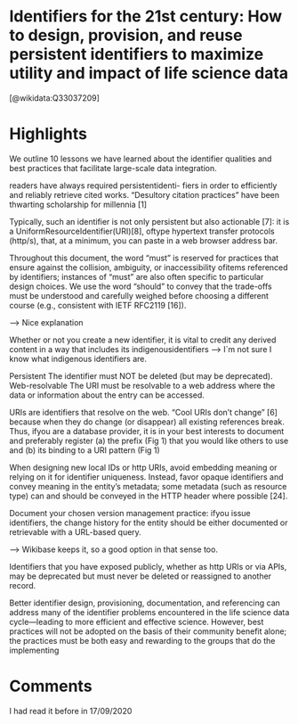 
Identifiers for the 21st century: How to design, provision, and reuse persistent identifiers to maximize utility and impact of life science data
================================================================================================================================================
  
  [@wikidata:Q33037209]  

# Highlights
We outline 10 lessons we have learned about the identifier qualities and best practices that facilitate large-scale data integration.

readers have always required persistentidenti- fiers in order to efficiently and reliably retrieve cited works. “Desultory citation practices” have been thwarting scholarship for millennia [1]

Typically, such an identifier is not only persistent but also actionable [7]: it is a UniformResourceIdentifier(URI)[8], oftype hypertext transfer protocols (http/s), that, at a minimum, you can paste in a web browser address bar.

Throughout this document, the word “must” is reserved for practices that ensure against
the collision, ambiguity, or inaccessibility ofitems referenced by identifiers; instances of “must” are also often specific to particular design choices. We use the word “should” to convey that the trade-offs must be understood and carefully weighed before choosing a different course (e.g., consistent with IETF RFC2119 [16]).

--> Nice explanation

Whether or not you create a new identifier, it is vital to credit any derived content in a way that includes its indigenousidentifiers
--> I`m not sure I know what indigenous identifiers are.

Persistent
The identifier must NOT be deleted (but may be deprecated).
Web-resolvable 
The URI must be resolvable to a web address where the data or information about the entry can be accessed.

URIs are identifiers that resolve on the web. “Cool URIs don’t change” [6] because when
they do change (or disappear) all existing references break. Thus, ifyou are a database provider, it is in your best interests to document and preferably register (a) the prefix (Fig 1) that you would like others to use and (b) its binding to a URI pattern (Fig 1)

When designing new local IDs or http URIs, avoid embedding meaning or relying on it for identifier uniqueness. Instead, favor opaque identifiers and convey meaning in the entity’s metadata; some metadata (such as resource type) can and should be conveyed in the HTTP header where possible [24].

Document your chosen version management practice: ifyou issue identifiers, the change history for the entity should be either documented or retrievable with a URL-based query.

--> Wikibase keeps it, so a good option in that sense too.

Identifiers that you have exposed publicly, whether as http URIs or via APIs, may be deprecated but must never be deleted or reassigned to another record.

Better identifier design, provisioning, documentation, and referencing can address many of the identifier problems encountered in the life science data cycle—leading to more efficient and effective science. However, best practices will not be adopted on the basis of their community benefit alone; the practices must be both easy and rewarding to the groups that do the implementing

# Comments

I had read it before in 17/09/2020